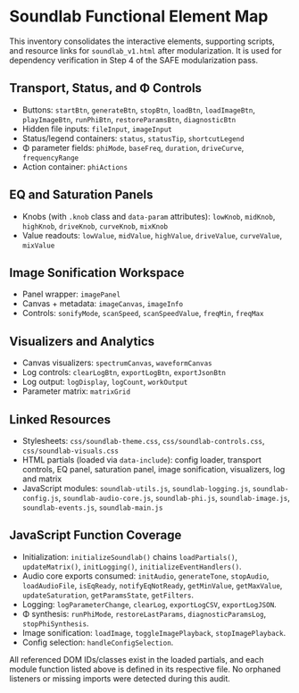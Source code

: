 # Soundlab Functional Element Map

This inventory consolidates the interactive elements, supporting scripts, and resource links for `soundlab_v1.html` after modularization. It is used for dependency verification in Step 4 of the SAFE modularization pass.

## Transport, Status, and Φ Controls
- Buttons: `startBtn`, `generateBtn`, `stopBtn`, `loadBtn`, `loadImageBtn`, `playImageBtn`, `runPhiBtn`, `restoreParamsBtn`, `diagnosticBtn`
- Hidden file inputs: `fileInput`, `imageInput`
- Status/legend containers: `status`, `statusTip`, `shortcutLegend`
- Φ parameter fields: `phiMode`, `baseFreq`, `duration`, `driveCurve`, `frequencyRange`
- Action container: `phiActions`

## EQ and Saturation Panels
- Knobs (with `.knob` class and `data-param` attributes): `lowKnob`, `midKnob`, `highKnob`, `driveKnob`, `curveKnob`, `mixKnob`
- Value readouts: `lowValue`, `midValue`, `highValue`, `driveValue`, `curveValue`, `mixValue`

## Image Sonification Workspace
- Panel wrapper: `imagePanel`
- Canvas + metadata: `imageCanvas`, `imageInfo`
- Controls: `sonifyMode`, `scanSpeed`, `scanSpeedValue`, `freqMin`, `freqMax`

## Visualizers and Analytics
- Canvas visualizers: `spectrumCanvas`, `waveformCanvas`
- Log controls: `clearLogBtn`, `exportLogBtn`, `exportJsonBtn`
- Log output: `logDisplay`, `logCount`, `workOutput`
- Parameter matrix: `matrixGrid`

## Linked Resources
- Stylesheets: `css/soundlab-theme.css`, `css/soundlab-controls.css`, `css/soundlab-visuals.css`
- HTML partials (loaded via `data-include`): config loader, transport controls, EQ panel, saturation panel, image sonification, visualizers, log and matrix
- JavaScript modules: `soundlab-utils.js`, `soundlab-logging.js`, `soundlab-config.js`, `soundlab-audio-core.js`, `soundlab-phi.js`, `soundlab-image.js`, `soundlab-events.js`, `soundlab-main.js`

## JavaScript Function Coverage
- Initialization: `initializeSoundlab()` chains `loadPartials()`, `updateMatrix()`, `initLogging()`, `initializeEventHandlers()`.
- Audio core exports consumed: `initAudio`, `generateTone`, `stopAudio`, `loadAudioFile`, `isEqReady`, `notifyEqNotReady`, `getMinValue`, `getMaxValue`, `updateSaturation`, `getParamsState`, `getFilters`.
- Logging: `logParameterChange`, `clearLog`, `exportLogCSV`, `exportLogJSON`.
- Φ synthesis: `runPhiMode`, `restoreLastParams`, `diagnosticParamsLog`, `stopPhiSynthesis`.
- Image sonification: `loadImage`, `toggleImagePlayback`, `stopImagePlayback`.
- Config selection: `handleConfigSelection`.

All referenced DOM IDs/classes exist in the loaded partials, and each module function listed above is defined in its respective file. No orphaned listeners or missing imports were detected during this audit.
